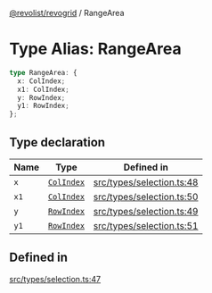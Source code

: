 [@revolist/revogrid](README.md) / RangeArea

# Type Alias: RangeArea

```ts
type RangeArea: {
  x: ColIndex;
  x1: ColIndex;
  y: RowIndex;
  y1: RowIndex;
};
```

## Type declaration

| Name | Type | Defined in |
| ------ | ------ | ------ |
| `x` | [`ColIndex`](TypeAlias.ColIndex.md) | [src/types/selection.ts:48](https://github.com/revolist/revogrid/blob/93978cbf92b3c4002586c5528517b1ce86d856d9/src/types/selection.ts#L48) |
| `x1` | [`ColIndex`](TypeAlias.ColIndex.md) | [src/types/selection.ts:50](https://github.com/revolist/revogrid/blob/93978cbf92b3c4002586c5528517b1ce86d856d9/src/types/selection.ts#L50) |
| `y` | [`RowIndex`](TypeAlias.RowIndex.md) | [src/types/selection.ts:49](https://github.com/revolist/revogrid/blob/93978cbf92b3c4002586c5528517b1ce86d856d9/src/types/selection.ts#L49) |
| `y1` | [`RowIndex`](TypeAlias.RowIndex.md) | [src/types/selection.ts:51](https://github.com/revolist/revogrid/blob/93978cbf92b3c4002586c5528517b1ce86d856d9/src/types/selection.ts#L51) |

## Defined in

[src/types/selection.ts:47](https://github.com/revolist/revogrid/blob/93978cbf92b3c4002586c5528517b1ce86d856d9/src/types/selection.ts#L47)
